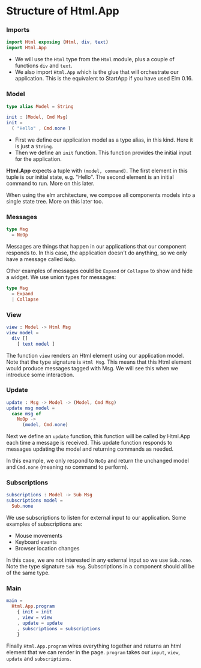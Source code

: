 # Structure of Html.App

### Imports

```elm
import Html exposing (Html, div, text)
import Html.App
```

- We will use the `Html` type from the `Html` module, plus a couple of functions `div` and `text`.
- We also import `Html.App` which is the glue that will orchestrate our application. This is the equivalent to StartApp if you have used Elm 0.16. 

### Model

```elm
type alias Model = String

init : (Model, Cmd Msg)
init =
  ( "Hello" , Cmd.none )
```

- First we define our application model as a type alias, in this kind. Here it is just a `String`.
- Then we define an `init` function. This function provides the initial input for the application. 

__Html.App__ expects a tuple with `(model, command)`. The first element in this tuple is our initial state, e.g. "Hello". The second element is an initial command to run. More on this later.

When using the elm architecture, we compose all components models into a single state tree. More on this later too.

### Messages

```elm
type Msg
  = NoOp
```

Messages are things that happen in our applications that our component responds to. In this case, the application doesn't do anything, so we only have a message called `NoOp`.

Other examples of messages could be `Expand` or `Collapse` to show and hide a widget. We use union types for messages:

```elm
type Msg
  = Expand
  | Collapse
```

### View

```elm
view : Model -> Html Msg
view model =
  div []
    [ text model ]
```

The function `view` renders an Html element using our application model. Note that the type signature is `Html Msg`. This means that this Html element would produce messages tagged with Msg. We will see this when we introduce some interaction.

### Update

```elm
update : Msg -> Model -> (Model, Cmd Msg)
update msg model =
  case msg of
    NoOp ->
      (model, Cmd.none)
```

Next we define an `update` function, this function will be called by Html.App each time a message is received. This update function responds to messages updating the model and returning commands as needed. 

In this example, we only respond to `NoOp` and return the unchanged model and `Cmd.none` (meaning no command to perform).

### Subscriptions

```elm
subscriptions : Model -> Sub Msg
subscriptions model =
  Sub.none
```

We use subscriptions to listen for external input to our application. Some examples of subscriptions are:

- Mouse movements
- Keyboard events
- Browser location changes

In this case, we are not interested in any external input so we use `Sub.none`. Note the type signature `Sub Msg`. Subscriptions in a component should all be of the same type.

### Main

```elm
main =
  Html.App.program
    { init = init
    , view = view
    , update = update
    , subscriptions = subscriptions
    }
```

Finally `Html.App.program` wires everything together and returns an html element that we can render in the page. `program` takes our `input`, `view`, `update` and `subscriptions`.






 
